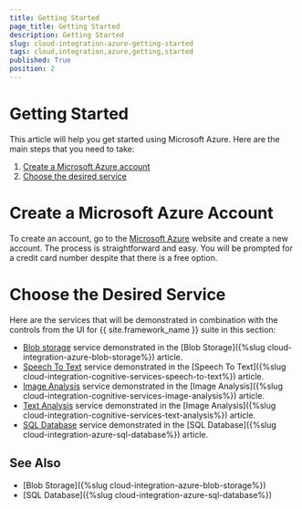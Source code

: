 ```yaml
---
title: Getting Started
page_title: Getting Started
description: Getting Started
slug: cloud-integration-azure-getting-started
tags: cloud,integration,azure,getting,started
published: True
position: 2
---
```


# Getting Started

This article will help you get started using Microsoft Azure. Here are the main steps that you need to take:

1. [Create a Microsoft Azure account](#create-a-microsoft-azure-account)
2. [Choose the desired service](#choose-the-desired-service)

# Create a Microsoft Azure Account

To create an account, go to the [Microsoft Azure](https://azure.microsoft.com/en-us/free/) website and create a new account. The process is straightforward and easy. You will be prompted for a credit card number despite that there is a free option. 

# Choose the Desired Service

Here are the services that will be demonstrated in combination with the controls from the UI for {{ site.framework_name }} suite in this section:

* [Blob storage](https://docs.microsoft.com/en-us/azure/storage/common/storage-create-storage-account) service demonstrated in the [Blob Storage]({%slug cloud-integration-azure-blob-storage%}) article.
* [Speech To Text](https://azure.microsoft.com/en-us/services/cognitive-services/speech/) service demonstrated in the [Speech To Text]({%slug cloud-integration-cognitive-services-speech-to-text%}) article.
* [Image Analysis](https://azure.microsoft.com/en-us/services/cognitive-services/computer-vision/) service demonstrated in the [Image Analysis]({%slug cloud-integration-cognitive-services-image-analysis%}) article.
* [Text Analysis](https://azure.microsoft.com/en-us/services/cognitive-services/text-analytics/) service demonstrated in the [Image Analysis]({%slug cloud-integration-cognitive-services-text-analysis%}) article.
* [SQL Database](https://docs.microsoft.com/en-us/azure/sql-database/) service demonstrated in the [SQL Database]({%slug cloud-integration-azure-sql-database%}) article.

## See Also

* [Blob Storage]({%slug cloud-integration-azure-blob-storage%})
* [SQL Database]({%slug cloud-integration-azure-sql-database%})